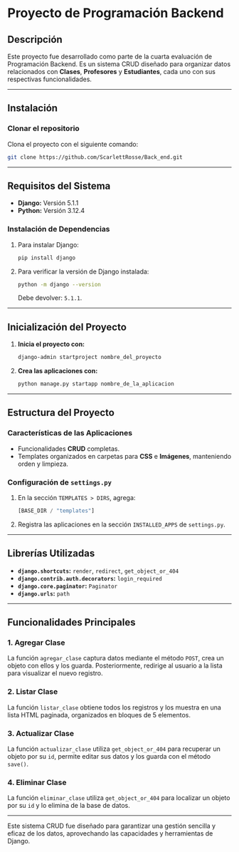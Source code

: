 
# Proyecto de Programación Backend

## Descripción
Este proyecto fue desarrollado como parte de la cuarta evaluación de Programación Backend. Es un sistema CRUD diseñado para organizar datos relacionados con **Clases**, **Profesores** y **Estudiantes**, cada uno con sus respectivas funcionalidades.

---

## Instalación

### Clonar el repositorio
Clona el proyecto con el siguiente comando:
```bash
git clone https://github.com/ScarlettRosse/Back_end.git
```

---

## Requisitos del Sistema

- **Django:** Versión 5.1.1
- **Python:** Versión 3.12.4

### Instalación de Dependencias

1. Para instalar Django:
   ```bash
   pip install django
   ```

2. Para verificar la versión de Django instalada:
   ```bash
   python -m django --version
   ```
   Debe devolver: `5.1.1`.

---

## Inicialización del Proyecto

1. **Inicia el proyecto con:**
   ```bash
   django-admin startproject nombre_del_proyecto
   ```

2. **Crea las aplicaciones con:**
   ```bash
   python manage.py startapp nombre_de_la_aplicacion
   ```

---

## Estructura del Proyecto

### Características de las Aplicaciones
- Funcionalidades **CRUD** completas.
- Templates organizados en carpetas para **CSS** e **Imágenes**, manteniendo orden y limpieza.

### Configuración de `settings.py`
1. En la sección `TEMPLATES > DIRS`, agrega:
   ```python
   [BASE_DIR / "templates"]
   ```

2. Registra las aplicaciones en la sección `INSTALLED_APPS` de `settings.py`.

---

## Librerías Utilizadas
- **`django.shortcuts`:** `render`, `redirect`, `get_object_or_404`
- **`django.contrib.auth.decorators`:** `login_required`
- **`django.core.paginator`:** `Paginator`
- **`django.urls`:** `path`

---

## Funcionalidades Principales

### 1. **Agregar Clase**
La función `agregar_clase` captura datos mediante el método `POST`, crea un objeto con ellos y los guarda. Posteriormente, redirige al usuario a la lista para visualizar el nuevo registro.

### 2. **Listar Clase**
La función `listar_clase` obtiene todos los registros y los muestra en una lista HTML paginada, organizados en bloques de 5 elementos.

### 3. **Actualizar Clase**
La función `actualizar_clase` utiliza `get_object_or_404` para recuperar un objeto por su `id`, permite editar sus datos y los guarda con el método `save()`.

### 4. **Eliminar Clase**
La función `eliminar_clase` utiliza `get_object_or_404` para localizar un objeto por su `id` y lo elimina de la base de datos.

---

Este sistema CRUD fue diseñado para garantizar una gestión sencilla y eficaz de los datos, aprovechando las capacidades y herramientas de Django.
